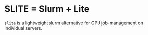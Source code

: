 # SLITE = Slurm + Lite

`slite` is a lightweight slurm alternative for GPU job-management on individual servers.
